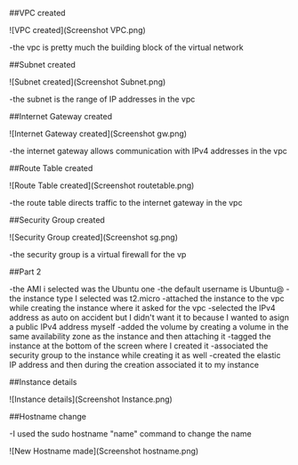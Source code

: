 ##VPC created

![VPC created](Screenshot VPC.png)

 -the vpc is pretty much the building block of the virtual network

##Subnet created

![Subnet created](Screenshot Subnet.png)

 -the subnet is the range of IP addresses in the vpc

##Internet Gateway created

![Internet Gateway created](Screenshot gw.png)

 -the internet gateway allows communication with IPv4 addresses in the vpc

##Route Table created

![Route Table created](Screenshot routetable.png)

 -the route table directs traffic to the internet gateway in the vpc

##Security Group created

![Security Group created](Screenshot sg.png)

 -the security group is a virtual firewall for the vp

##Part 2

 -the AMI i selected was the Ubuntu one
 -the default username is Ubuntu@
 -the instance type I selected was t2.micro
 -attached the instance to the vpc while creating the instance where it asked for the vpc
 -selected the IPv4 address as auto on accident but I didn't want it to because I wanted to asign a public IPv4 address myself
 -added the volume by creating a volume in the same availability zone as the instance and then attaching it
 -tagged the instance at the bottom of the screen where I created it
 -associated the security group to the instance while creating it as well
 -created the elastic IP address and then during the creation associated it to my instance

##Instance details

![Instance details](Screenshot Instance.png)

##Hostname change

 -I used the sudo hostname "name" command to change the name

![New Hostname made](Screenshot hostname.png)
